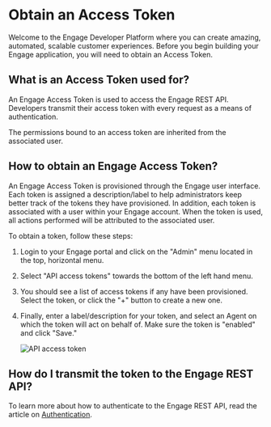 # Obtain an Access Token

Welcome to the Engage Developer Platform where you can create amazing, automated, scalable customer experiences. Before you begin building your Engage application, you will need to obtain an Access Token.

## What is an Access Token used for?

An Engage Access Token is used to access the Engage REST API. Developers transmit their access token with every request as a means of authentication.

The permissions bound to an access token are inherited from the associated user.

## How to obtain an Engage Access Token?

An Engage Access Token is provisioned through the Engage user interface. Each token is assigned a description/label to help administrators keep better track of the tokens they have provisioned. In addition, each token is associated with a user within your Engage account. When the token is used, all actions performed will be attributed to the associated user.

To obtain a token, follow these steps:

1. Login to your Engage portal and click on the "Admin" menu located in the top, horizontal menu.
    
2. Select "API access tokens" towards the bottom of the left hand menu.
    
3. You should see a list of access tokens if any have been provisioned. Select the token, or click the "+" button to create a new one.
    
4. Finally, enter a label/description for your token, and select an Agent on which the token will act on behalf of. Make sure the token is "enabled" and click "Save."
    
      ![API access token](../img/api-token.png)

## How do I transmit the token to the Engage REST API?

To learn more about how to authenticate to the Engage REST API, read the article on [Authentication](../auth/).
